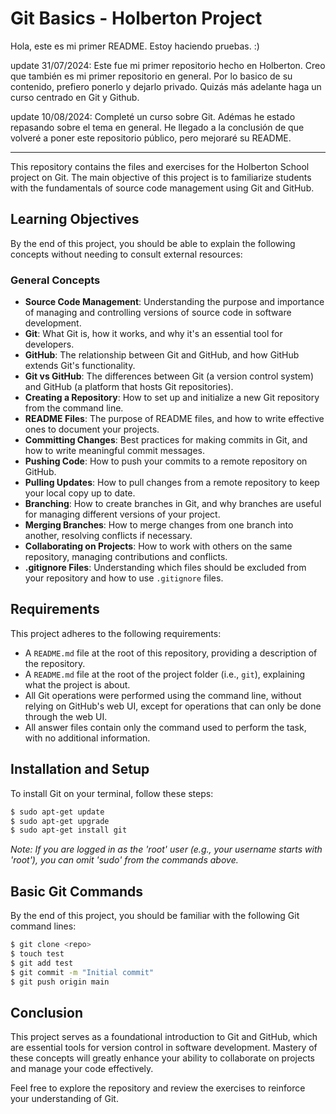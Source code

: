# Git Basics - Holberton Project

Hola, este es mi primer README. Estoy haciendo pruebas. :)


update 31/07/2024:
Este fue mi primer repositorio hecho en Holberton. Creo que también es mi primer repositorio en general.
Por lo basico de su contenido, prefiero ponerlo y dejarlo privado. Quizás más adelante haga un curso centrado
en Git y Github.

update 10/08/2024:
Completé un curso sobre Git. Adémas he estado repasando sobre el tema en general. He llegado a la conclusión
de que volveré a poner este repositorio público, pero mejoraré su README.

----------------------------------------------------------------------------------------------------------------

This repository contains the files and exercises for the Holberton School project on Git. The main objective of this project is to familiarize students with the fundamentals of source code management using Git and GitHub.

## Learning Objectives

By the end of this project, you should be able to explain the following concepts without needing to consult external resources:

### General Concepts
- **Source Code Management**: Understanding the purpose and importance of managing and controlling versions of source code in software development.
- **Git**: What Git is, how it works, and why it's an essential tool for developers.
- **GitHub**: The relationship between Git and GitHub, and how GitHub extends Git's functionality.
- **Git vs GitHub**: The differences between Git (a version control system) and GitHub (a platform that hosts Git repositories).
- **Creating a Repository**: How to set up and initialize a new Git repository from the command line.
- **README Files**: The purpose of README files, and how to write effective ones to document your projects.
- **Committing Changes**: Best practices for making commits in Git, and how to write meaningful commit messages.
- **Pushing Code**: How to push your commits to a remote repository on GitHub.
- **Pulling Updates**: How to pull changes from a remote repository to keep your local copy up to date.
- **Branching**: How to create branches in Git, and why branches are useful for managing different versions of your project.
- **Merging Branches**: How to merge changes from one branch into another, resolving conflicts if necessary.
- **Collaborating on Projects**: How to work with others on the same repository, managing contributions and conflicts.
- **.gitignore Files**: Understanding which files should be excluded from your repository and how to use `.gitignore` files.

## Requirements

This project adheres to the following requirements:

- A `README.md` file at the root of this repository, providing a description of the repository.
- A `README.md` file at the root of the project folder (i.e., `git`), explaining what the project is about.
- All Git operations were performed using the command line, without relying on GitHub's web UI, except for operations that can only be done through the web UI.
- All answer files contain only the command used to perform the task, with no additional information.

## Installation and Setup

To install Git on your terminal, follow these steps:

```bash
$ sudo apt-get update
$ sudo apt-get upgrade
$ sudo apt-get install git
```
*Note: If you are logged in as the 'root' user (e.g., your username starts with 'root'), you can omit 'sudo' from the commands above.*

## Basic Git Commands

By the end of this project, you should be familiar with the following Git command lines:

```bash
$ git clone <repo>
$ touch test
$ git add test
$ git commit -m "Initial commit"
$ git push origin main
```

## Conclusion

This project serves as a foundational introduction to Git and GitHub, which are essential tools for version control in software development. Mastery of these concepts will greatly enhance your ability to collaborate on projects and manage your code effectively.

Feel free to explore the repository and review the exercises to reinforce your understanding of Git.
